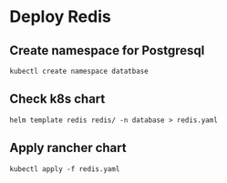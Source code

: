 # Deploy Redis

## Create namespace for Postgresql
```
kubectl create namespace datatbase
```

## Check k8s chart
```
helm template redis redis/ -n database > redis.yaml
```

## Apply rancher chart 
```
kubectl apply -f redis.yaml
```